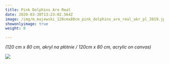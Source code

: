 ```yaml
---
title: Pink Dolphins Are Real
date: 2020-03-30T13:23:02.564Z
image: /img/m_majewski_120cmx80cm_pink_dolphins_are_real_akr_pl_2019.jpg
showonlyimage: true
weight: 0

---
```

*(120 cm x 80 cm, akryl na płótnie / 120cm x 80 cm, acrylic on canvas)*

![](/img/m_majewski_120cmx80cm_pink_dolphins_are_real_akr_pl_2019.jpg)